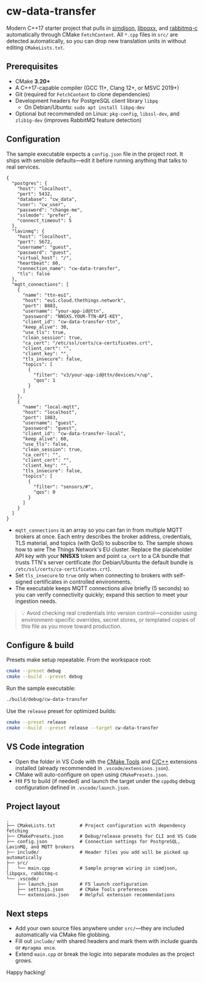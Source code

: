 # cw-data-transfer

Modern C++17 starter project that pulls in [simdjson](https://github.com/simdjson/simdjson), [libpqxx](https://github.com/jtv/libpqxx), and [rabbitmq-c](https://github.com/alanxz/rabbitmq-c) automatically through CMake `FetchContent`. All `*.cpp` files in `src/` are detected automatically, so you can drop new translation units in without editing `CMakeLists.txt`.

## Prerequisites

- CMake **3.20+**
- A C++17-capable compiler (GCC 11+, Clang 12+, or MSVC 2019+)
- Git (required for `FetchContent` to clone dependencies)
- Development headers for PostgreSQL client library `libpq`
  - On Debian/Ubuntu: `sudo apt install libpq-dev`
- Optional but recommended on Linux: `pkg-config`, `libssl-dev`, and `zlib1g-dev` (improves RabbitMQ feature detection)

## Configuration

The sample executable expects a `config.json` file in the project root. It ships with sensible defaults—edit it before running anything that talks to real services.

```jsonc
{
  "postgres": {
    "host": "localhost",
    "port": 5432,
    "database": "cw_data",
    "user": "cw_user",
    "password": "change-me",
    "sslmode": "prefer",
    "connect_timeout": 5
  },
  "lavinmq": {
    "host": "localhost",
    "port": 5672,
    "username": "guest",
    "password": "guest",
    "virtual_host": "/",
    "heartbeat": 60,
    "connection_name": "cw-data-transfer",
    "tls": false
  },
  "mqtt_connections": [
    {
      "name": "ttn-eu1",
      "host": "eu1.cloud.thethings.network",
      "port": 8883,
      "username": "your-app-id@ttn",
      "password": "NNSXS.YOUR-TTN-API-KEY",
      "client_id": "cw-data-transfer-ttn",
      "keep_alive": 30,
      "use_tls": true,
      "clean_session": true,
      "ca_cert": "/etc/ssl/certs/ca-certificates.crt",
      "client_cert": "",
      "client_key": "",
      "tls_insecure": false,
      "topics": [
        {
          "filter": "v3/your-app-id@ttn/devices/+/up",
          "qos": 1
        }
      ]
    },
    {
      "name": "local-mqtt",
      "host": "localhost",
      "port": 1883,
      "username": "guest",
      "password": "guest",
      "client_id": "cw-data-transfer-local",
      "keep_alive": 60,
      "use_tls": false,
      "clean_session": true,
      "ca_cert": "",
      "client_cert": "",
      "client_key": "",
      "tls_insecure": false,
      "topics": [
        {
          "filter": "sensors/#",
          "qos": 0
        }
      ]
    }
  ]
}
```

- `mqtt_connections` is an array so you can fan in from multiple MQTT brokers at once. Each entry describes the broker address, credentials, TLS material, and topics (with QoS) to subscribe to. The sample shows how to wire The Things Network's EU cluster. Replace the placeholder API key with your **NNSXS** token and point `ca_cert` to a CA bundle that trusts TTN's server certificate (for Debian/Ubuntu the default bundle is `/etc/ssl/certs/ca-certificates.crt`).
- Set `tls_insecure` to `true` only when connecting to brokers with self-signed certificates in controlled environments.
- The executable keeps MQTT connections alive briefly (5 seconds) so you can verify connectivity quickly; expand this section to meet your ingestion needs.

> 💡 Avoid checking real credentials into version control—consider using environment-specific overrides, secret stores, or templated copies of this file as you move toward production.

## Configure & build

Presets make setup repeatable. From the workspace root:

```bash
cmake --preset debug
cmake --build --preset debug
```

Run the sample executable:

```bash
./build/debug/cw-data-transfer
```

Use the `release` preset for optimized builds:

```bash
cmake --preset release
cmake --build --preset release --target cw-data-transfer
```

## VS Code integration

- Open the folder in VS Code with the [CMake Tools](https://marketplace.visualstudio.com/items?itemName=ms-vscode.cmake-tools) and [C/C++](https://marketplace.visualstudio.com/items?itemName=ms-vscode.cpptools) extensions installed (already recommended in `.vscode/extensions.json`).
- CMake will auto-configure on open using `CMakePresets.json`.
- Hit <kbd>F5</kbd> to build (if needed) and launch the target under the `cppdbg` debug configuration defined in `.vscode/launch.json`.

## Project layout

```
.
├── CMakeLists.txt         # Project configuration with dependency fetching
├── CMakePresets.json      # Debug/release presets for CLI and VS Code
├── config.json            # Connection settings for PostgreSQL, LavinMQ, and MQTT brokers
├── include/               # Header files you add will be picked up automatically
├── src/
│   └── main.cpp           # Sample program wiring in simdjson, libpqxx, rabbitmq-c
└── .vscode/
    ├── launch.json        # F5 launch configuration
    ├── settings.json      # CMake Tools preferences
    └── extensions.json    # Helpful extension recommendations
```

## Next steps

- Add your own source files anywhere under `src/`—they are included automatically via CMake file globbing.
- Fill out `include/` with shared headers and mark them with include guards or `#pragma once`.
- Extend `main.cpp` or break the logic into separate modules as the project grows.

Happy hacking!
